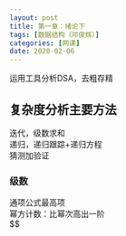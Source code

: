 ```yaml
---
layout: post
title: 第一章：绪论下
tags: [数据结构（邓俊辉）]
categories: [网课]
date: 2020-02-06
---
```

运用工具分析DSA，去粗存精  

## 复杂度分析主要方法

迭代，级数求和  
递归，递归跟踪+递归方程  
猜测加验证  

### 级数

通项公式最高项  
幂方计数：比幂次高出一阶  
$$